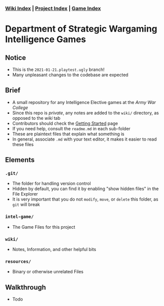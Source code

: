 

### [Wiki Index](wiki/index.md) | [Project Index](index.md) | [Game Index](intel-game/index.md)


# Department of Strategic Wargaming Intelligence Games


## Notice
- This is the `2021-01-21.playtest.ugly` branch!
- Many unpleasant changes to the codebase are expected


## Brief
- A small repository for any Intelligence Elective games at the *Army War College*
- Since this repo is *private*, any notes are added to the `wiki/` directory, as opposed to the *wiki* tab
- Contributors should check the [Getting Started](wiki/getting-started.md) page
- If you need help, consult the `readme.md` in each sub-folder
- These are plaintext files that explain what something is
- In general, associate `.md` with your text editor, it makes it easier to read these files



## Elements

### `.git/`
- The folder for handling version control
- Hidden by default, you can find it by enabling "show hidden files" in the File Explorer
- It is very important that you do not `modify`, `move`, or `delete` this folder, as `git` will break

### `intel-game/`
- The Game Files for this project

### `wiki/`
- Notes, Information, and other helpful bits

### `resources/`
- Binary or otherwise unrelated Files



## Walkthrough
- Todo






